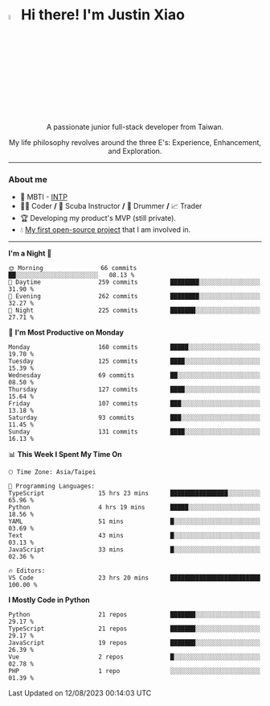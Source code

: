 # <img src="https://media.giphy.com/media/hvRJCLFzcasrR4ia7z/giphy.gif" width="5%">Hi there! I'm Justin Xiao
<p align="center">A passionate junior full-stack developer from Taiwan.  </p>
<p align="center">My life philosophy revolves around the three E's: Experience, Enhancement, and Exploration.</p>

---
### About me
- 👀 MBTI - [INTP](https://www.16personalities.com/intp-personality)
- 👨‍💻 Coder **/** 🤿 Scuba Instructor **/** 🥁 Drummer **/** 📈 Trader
- 🏆 Developing my product's MVP (still private).
- 💧 [My first open-source project](https://github.com/Game-as-a-Service/Game-Lobby-Web) that I am involved in.

---
<!--START_SECTION:waka-->
**I'm a Night 🦉** 

```text
🌞 Morning                66 commits          ██░░░░░░░░░░░░░░░░░░░░░░░   08.13 % 
🌆 Daytime                259 commits         ████████░░░░░░░░░░░░░░░░░   31.90 % 
🌃 Evening                262 commits         ████████░░░░░░░░░░░░░░░░░   32.27 % 
🌙 Night                  225 commits         ███████░░░░░░░░░░░░░░░░░░   27.71 % 
```
📅 **I'm Most Productive on Monday** 

```text
Monday                   160 commits         █████░░░░░░░░░░░░░░░░░░░░   19.70 % 
Tuesday                  125 commits         ████░░░░░░░░░░░░░░░░░░░░░   15.39 % 
Wednesday                69 commits          ██░░░░░░░░░░░░░░░░░░░░░░░   08.50 % 
Thursday                 127 commits         ████░░░░░░░░░░░░░░░░░░░░░   15.64 % 
Friday                   107 commits         ███░░░░░░░░░░░░░░░░░░░░░░   13.18 % 
Saturday                 93 commits          ███░░░░░░░░░░░░░░░░░░░░░░   11.45 % 
Sunday                   131 commits         ████░░░░░░░░░░░░░░░░░░░░░   16.13 % 
```


📊 **This Week I Spent My Time On** 

```text
🕑︎ Time Zone: Asia/Taipei

💬 Programming Languages: 
TypeScript               15 hrs 23 mins      ████████████████░░░░░░░░░   65.96 % 
Python                   4 hrs 19 mins       █████░░░░░░░░░░░░░░░░░░░░   18.56 % 
YAML                     51 mins             █░░░░░░░░░░░░░░░░░░░░░░░░   03.69 % 
Text                     43 mins             █░░░░░░░░░░░░░░░░░░░░░░░░   03.13 % 
JavaScript               33 mins             █░░░░░░░░░░░░░░░░░░░░░░░░   02.36 % 

🔥 Editors: 
VS Code                  23 hrs 20 mins      █████████████████████████   100.00 % 
```

**I Mostly Code in Python** 

```text
Python                   21 repos            ███████░░░░░░░░░░░░░░░░░░   29.17 % 
TypeScript               21 repos            ███████░░░░░░░░░░░░░░░░░░   29.17 % 
JavaScript               19 repos            ███████░░░░░░░░░░░░░░░░░░   26.39 % 
Vue                      2 repos             █░░░░░░░░░░░░░░░░░░░░░░░░   02.78 % 
PHP                      1 repo              ░░░░░░░░░░░░░░░░░░░░░░░░░   01.39 % 
```




 Last Updated on 12/08/2023 00:14:03 UTC
<!--END_SECTION:waka-->
